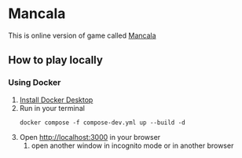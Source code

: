 # Mancala
This is online version of game called [Mancala](https://en.wikipedia.org/wiki/Mancala)
## How to play locally
### Using Docker
1. [Install Docker Desktop](https://docs.docker.com/desktop/)
2. Run in your terminal
   ```shell
   docker compose -f compose-dev.yml up --build -d
   ```
3. Open [http://localhost:3000](http://localhost:3000) in your browser
   1. open another window in incognito mode or in another browser

